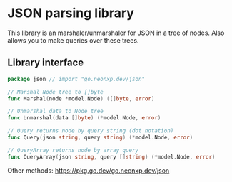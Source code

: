 # JSON parsing library

This library is an marshaler/unmarshaler for JSON in a tree of nodes. Also allows you to make queries over these trees.

## Library interface

```go
package json // import "go.neonxp.dev/json"

// Marshal Node tree to []byte
func Marshal(node *model.Node) ([]byte, error)

// Unmarshal data to Node tree
func Unmarshal(data []byte) (*model.Node, error)

// Query returns node by query string (dot notation)
func Query(json string, query string) (*model.Node, error)

// QueryArray returns node by array query
func QueryArray(json string, query []string) (*model.Node, error)
```

Other methods: https://pkg.go.dev/go.neonxp.dev/json